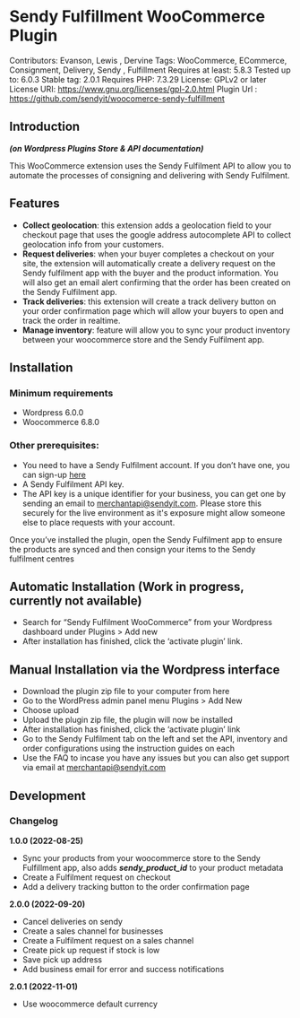 # Sendy Fulfillment WooCommerce Plugin
Contributors: Evanson, Lewis , Dervine
Tags: WooCommerce, ECommerce, Consignment, Delivery, Sendy , Fulfillment
Requires at least: 5.8.3
Tested up to: 6.0.3
Stable tag: 2.0.1
Requires PHP: 7.3.29
License: GPLv2 or later
License URI: https://www.gnu.org/licenses/gpl-2.0.html
Plugin Url : https://github.com/sendyit/woocomerce-sendy-fulfillment

## Introduction 
***(on Wordpress Plugins Store & API documentation)***

This WooCommerce extension uses the Sendy Fulfilment API  to allow you to automate the processes of consigning and delivering with Sendy Fulfilment. 
## Features
- **Collect geolocation**: this extension adds a geolocation field to your checkout page that uses the google address autocomplete API to collect geolocation info from your customers.
- **Request deliveries**: when your buyer completes a checkout on your site, the extension will automatically create a delivery request on the Sendy fulfilment app with the buyer and the product information. You will also get an email alert confirming that the order has been created on the Sendy Fulfilment app.
- **Track deliveries**: this extension will create a track delivery button on your order confirmation page which will allow your buyers to open and track the order in realtime.
- **Manage inventory**: feature will allow you to sync your product inventory between your woocommerce store and the Sendy Fulfilment app. 

## Installation
### Minimum requirements
- Wordpress 6.0.0
- Woocommerce 6.8.0

### Other prerequisites:
- You need to have a Sendy Fulfilment account. If you don’t have one, you can sign-up [here](https://fulfillment.sendyit.com/auth/sign-up)
- A Sendy Fulfilment API key. 
- The API key is a unique identifier for your business, you can get one by sending an email to merchantapi@sendyit.com. Please store this securely for the live environment as it's exposure might allow someone else to place requests with your account.

Once you’ve installed the plugin, open the Sendy Fulfilment app to ensure the  products are synced and then consign your items to the Sendy fulfilment centres

## Automatic Installation (Work in progress, currently not available)
- Search for “Sendy Fulfilment WooCommerce” from your Wordpress dashboard  under Plugins > Add new
- After installation has finished, click the ‘activate plugin’ link.

## Manual Installation via the Wordpress interface
- Download the plugin zip file to your computer from here
- Go to the WordPress admin panel menu Plugins > Add New
- Choose upload
- Upload the plugin zip file, the plugin will now be installed
- After installation has finished, click the ‘activate plugin’ link
- Go to the Sendy Fulfilment tab on the left and set the API, inventory and order configurations using the instruction guides on each
- Use the FAQ to incase you have any issues but you can also get support via email at merchantapi@sendyit.com

## Development
### Changelog
**1.0.0 (2022-08-25)**
- Sync your products from your woocommerce store to the Sendy Fulfillment app, also adds ***sendy_product_id*** to your product metadata
- Create a Fulfilment request on checkout
- Add a delivery tracking button to the order confirmation page

**2.0.0 (2022-09-20)**
- Cancel deliveries on sendy
- Create a sales channel for businesses
- Create a Fulfilment request on a sales channel
- Create pick up request if stock is low
- Save pick up address
- Add business email for error and success notifications

**2.0.1 (2022-11-01)**
- Use woocommerce default currency
